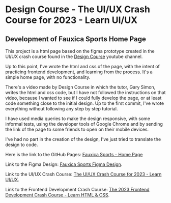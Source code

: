 
# Design Course - The UI/UX Crash Course for 2023 - Learn UI/UX

## Development of Fauxica Sports Home Page

This project is a html page based on the figma prototype created in the UI/UX crash course found in the [Design Course](https://www.youtube.com/@DesignCourse) youtube channel.

Up to this point, I've wrote the html and css of the page, with the intent of practicing frontend development, and learning from the process. It's a simple home page, with no functionality.

There's a video made by Design Course in which the tutor, Gary Simon, writes the html and css code, but I have not followed the instructions on that video, because I wanted to see if I could fully develop the page, or at least code something close to the initial design. Up to the first commit, I've wrote everything without following any step by step tutorial.

I have used media queries to make the design responsive, with some informal tests, using the developer tools of Google Chrome and by sending the link of the page to some friends to open on their mobile devices.

I've had no part in the creation of the design, I've just tried to translate the design to code.

Here is the link to the GitHub Pages: [Fauxica Sports - Home Page](https://helderzack.github.io/ui-ux-design-course)

Link to the Figma Design: [Fauxica Sports Figma Design](https://www.figma.com/file/VfpjSqC4pfkVOIkfQ9jVW1/Fauxica-Sports---UX%2FUI-Design-Course?node-id=0%3A1&t=2KGZTOzygchEWwJ3-1).

Link to the UI/UX Crash Course: [The UI/UX Crash Course for 2023 - Learn UI/UX](https://www.youtube.com/watch?v=QwSN4n2sjR8).

Link to the Frontend Development Crash Course: [The 2023 Frontend Development Crash Course - Learn HTML & CSS](https://www.youtube.com/watch?v=Kl3nOXQjVnQ).
